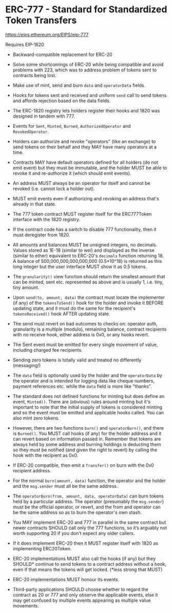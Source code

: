# ERC-777 - Standard for Standardized Token Transfers

https://eips.ethereum.org/EIPS/eip-777

Requires EIP-1820

 - Backward-compatible replacement for ERC-20

 - Solve some shortcomings of ERC-20 while being compatible and avoid problems with 223, which was to address problem of tokens sent to contracts being lost.

 - Make use of mint, send and burn `data` and `operatorData` fields.

 - Hooks for tokens sent and received and uniform `send` call to send tokens and affords rejection based on the data fields.

 - The ERC-1820 registry lets holders register their hooks and 1820 was designed in tandem with 777.

 - Events for `Sent`, `Minted`, `Burned`, `AuthorizedOperator` and `RevokedOperator`.

 - Holders can authorize and revoke "operators" (like an exchange) to send tokens on their behalf and they MAY have many operators at a time.

 - Contracts MAY have default operators defined for all holders (do not emit event) but they must be immutable, and the holder MUST be able to revoke it and re-authorize it (which should emit events).

 - An address MUST always be an operator for itself and cannot be revoked (i.e. cannot lock a holder out).

 - MUST emit events even if authorizing and revoking an address that's already in that state.

 - The 777 token contract MUST register itself for the ERC777Token interface with the 1820 registry.

 - If the contract code has a switch to disable 777 functionality, then it must deregister from 1820.

 - All amounts and balances MUST be unsigned integers, no decimals. Values stored as 1E-18 (similar to wei) and displayed as the inverse (similar to ether) equivalent to ERC-20's `decimals` function returning 18. A balance of 500,000,000,000,000,000 (0.5*10^18) is returned as this long integer but the user interface MUST show it as 0.5 tokens.

 - The `granularity()` view function should return the smallest amount that can be minted, sent etc. represented as above and is usually 1, i.e. tiny, tiny amount.

 - Upon `send(to, amount, data)` the contract must locate the implementer (if any) of the `tokensToSend()` hook for the holder and invoke it BEFORE updating state, and it must do the same for the recipient's `tokensReceived()` hook AFTER updating state.

 - The send must revert on bad outcomes to checks on: operator auth, granularity is a multiple (modulo), remaining balance, contract recipients with no receive hook, either address is 0x0, or any hooks revert.

 - The Sent event must be emitted for every single movement of value, including charged fee recipients.

 - Sending zero tokens is totally valid and treated no differently (messaging!)

 - The `data` field is optionally used by the holder and the `operatorData` by the operator and is intended for logging data like cheque numbers, payment references etc. while the `data` field is more like "thanks".

 - The standard does not defined functions for minting but does define an event, `Minted()`. There are (obvious) rules around minting but it's important to note that the initial supply of tokens is considered minting and so the event must be emitted and applicable hooks called. You can also mint zero tokens.

 - However, there are two functions `burn()` and `operatorBurn()`, and there is `Burned()`. You MUST call hooks (if any) for the holder address and it can revert based on information passed in. Remember that tokens are always held by some address and burning holdings is deducting them so they must be notified (and given the right to revert) by calling the hook with the recipient as 0x0.

 - If ERC-20 compatible, then emit a `Transfer()` on burn with the 0x0 recipient address.

 - For the normal `burn(amount, data)` function, the operator and the holder and the `msg.sender` must all be the same address.

 - The `operatorBurn(from, amount, data, operatorData)` can burn tokens held by a particular address. The operator (presumably the `msg.sender`) must be the official operator, or revert, and the from and operator can be the same address so as to burn the operator's own stash.

 - You MAY implement ERC-20 and 777 in parallel in the same contract but newer contracts SHOULD call only the 777 functions, so it’s arguably not worth supporting 20 if you don't expect any older callers.

 - If it does implement ERC-20 then it MUST register itself with 1820 as implementing ERC20Token.

 - ERC-20 implementations MUST also call the hooks (if any) but they SHOULD* continue to send tokens to a contract address without a hook, even if that means the tokens will get locked. (*less strong that MUST)

 - ERC-20 implementations MUST honour its events.

 - Third-party applications SHOULD choose whether to regard the contract as 20 or 777 and only observe the applicable events, else it may get confused by multiple events appearing as multiple value movements.
    

